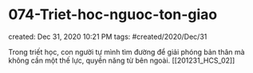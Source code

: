 # 074-Triet-hoc-nguoc-ton-giao

created: Dec 31, 2020 10:21 PM
tags: #created/2020/Dec/31

Trong triết học, con người tự mình tìm đường để giải phóng bản thân mà không cần một thế lực, quyền năng từ bên ngoài. [[201231_HCS_02]]